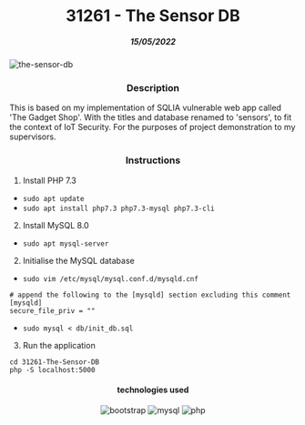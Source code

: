 <h1 align="center">31261 - The Sensor DB</h1>
<h5 align="center">15/05/2022</h5>

![the-sensor-db](https://user-images.githubusercontent.com/19354579/168476334-f9ab3256-b5da-4387-a4c1-787a94002b27.png)

<h3 align="center">Description</h3>

This is based on my implementation of SQLIA vulnerable web app called 'The Gadget Shop'. With the titles and database renamed to 'sensors', to fit the context of IoT Security. For the purposes of project demonstration to my supervisors.

<h3 align="center">Instructions</h3>

1. Install PHP 7.3
- `sudo apt update`
- `sudo apt install php7.3 php7.3-mysql php7.3-cli`

2. Install MySQL 8.0
- `sudo apt mysql-server`

2. Initialise the MySQL database
- `sudo vim /etc/mysql/mysql.conf.d/mysqld.cnf`
```
# append the following to the [mysqld] section excluding this comment
[mysqld]
secure_file_priv = ""
```
- `sudo mysql < db/init_db.sql`
3. Run the application
```
cd 31261-The-Sensor-DB
php -S localhost:5000
```

<h4 align="center">technologies used</h4>
<div align="center">
   <img alt="bootstrap" src="https://img.shields.io/badge/-Bootstrap-black?logo=bootstrap">
   <img alt="mysql" src="https://img.shields.io/badge/-MySQL-black?logo=mysql&logoColor=cyan">
   <img alt="php" src="https://img.shields.io/badge/-PHP-black?logo=php">
</div>
